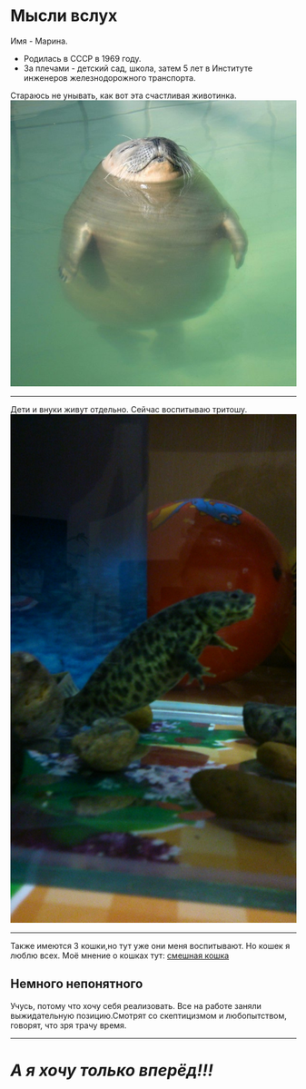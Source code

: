 # Мысли вслух

Имя - Марина. 
- Родилась в СССР в 1969 году. 
- За плечами - детский сад, школа, затем 5 лет в Институте инженеров железнодорожного транспорта.
  
Стараюсь не унывать, как вот эта счастливая животинка.
![Счасливчик](images/IMG-20190423-WA0019.jpg)
_____________
Дети и внуки живут отдельно. Сейчас воспитываю тритошу.
![Тритоша](images/IMG-20190602-WA0004.jpeg)
____________________


Также имеются 3 кошки,но тут уже они меня воспитывают. Но кошек я люблю всех.
Моё мнение о кошках тут:
[смешная кошка](https://bipbap.ru/wp-content/uploads/2018/02/ko1.jpg)

## Немного непонятного 

Учусь, потому что хочу себя реализовать. Все на работе заняли выжидательную позицию.Смотрят со скептицизмом и любопытством, говорят, что зря трачу время.

______________________
# *А я хочу только вперёд!!!*




